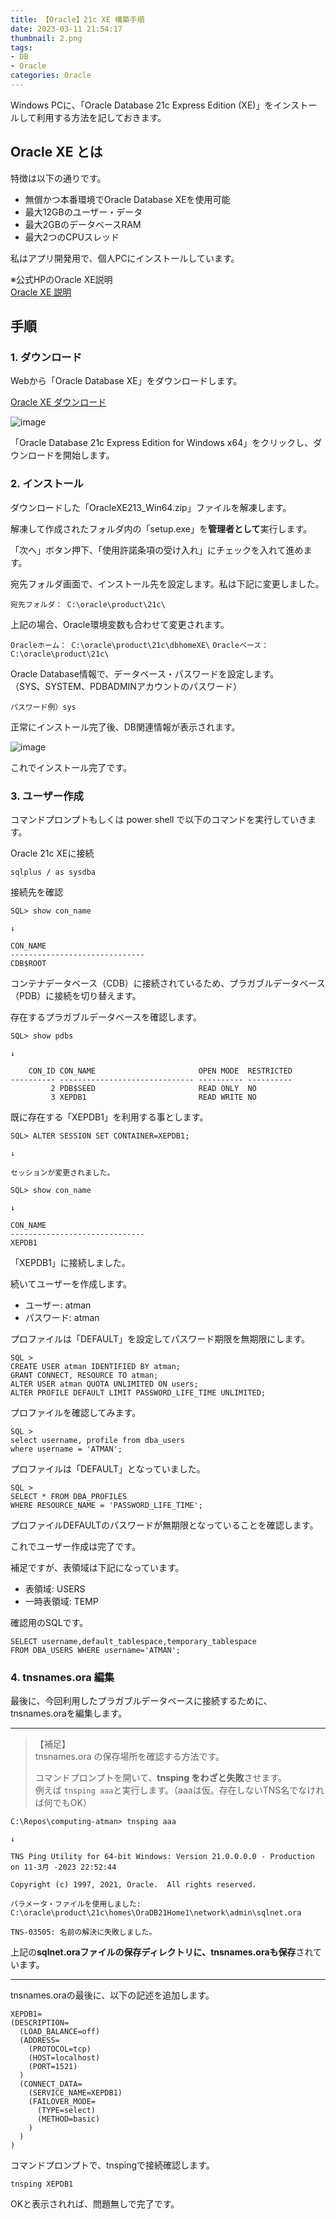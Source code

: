 ```yaml
---
title: 【Oracle】21c XE 構築手順
date: 2023-03-11 21:54:17
thumbnail: 2.png
tags:
- DB
- Oracle
categories: Oracle
---
```

Windows PCに、「Oracle Database 21c Express Edition (XE)」をインストールして利用する方法を記しておきます。

## Oracle XE とは

特徴は以下の通りです。

- 無償かつ本番環境でOracle Database XEを使用可能
- 最大12GBのユーザー・データ
- 最大2GBのデータベースRAM
- 最大2つのCPUスレッド

私はアプリ開発用で、個人PCにインストールしています。

※公式HPのOracle XE説明  
[Oracle XE 説明](https://www.oracle.com/jp/database/technologies/appdev/xe.html)  

## 手順

### 1. ダウンロード

Webから「Oracle Database XE」をダウンロードします。

[Oracle XE ダウンロード](https://www.oracle.com/jp/database/technologies/xe-downloads.html)

![image](1.png)

「Oracle Database 21c Express Edition for Windows x64」をクリックし、ダウンロードを開始します。

### 2. インストール

ダウンロードした「OracleXE213_Win64.zip」ファイルを解凍します。

解凍して作成されたフォルダ内の「setup.exe」を**管理者として**実行します。

「次へ」ボタン押下、「使用許諾条項の受け入れ」にチェックを入れて進めます。

宛先フォルダ画面で、インストール先を設定します。私は下記に変更しました。

`宛先フォルダ： C:\oracle\product\21c\`

上記の場合、Oracle環境変数も合わせて変更されます。

`Oracleホーム： C:\oracle\product\21c\dbhomeXE\`
`Oracleベース： C:\oracle\product\21c\`

Oracle Database情報で、データベース・パスワードを設定します。  
（SYS、SYSTEM、PDBADMINアカウントのパスワード）

`パスワード例）sys`

正常にインストール完了後、DB関連情報が表示されます。

![image](2.png)

これでインストール完了です。

### 3. ユーザー作成

コマンドプロンプトもしくは power shell で以下のコマンドを実行していきます。

Oracle 21c XEに接続
```shell
sqlplus / as sysdba
```

接続先を確認
```shell
SQL> show con_name

↓

CON_NAME
------------------------------
CDB$ROOT
```
コンテナデータベース（CDB）に接続されているため、プラガブルデータベース（PDB）に接続を切り替えます。

存在するプラガブルデータベースを確認します。
```shell
SQL> show pdbs

↓

    CON_ID CON_NAME                       OPEN MODE  RESTRICTED
---------- ------------------------------ ---------- ----------
         2 PDB$SEED                       READ ONLY  NO
         3 XEPDB1                         READ WRITE NO
````

既に存在する「XEPDB1」を利用する事とします。

```shell
SQL> ALTER SESSION SET CONTAINER=XEPDB1;

↓

セッションが変更されました。
```

```shell
SQL> show con_name

↓

CON_NAME
------------------------------
XEPDB1

```
「XEPDB1」に接続しました。

続いてユーザーを作成します。

- ユーザー: atman
- パスワード: atman

プロファイルは「DEFAULT」を設定してパスワード期限を無期限にします。

```shell
SQL > 
CREATE USER atman IDENTIFIED BY atman;
GRANT CONNECT, RESOURCE TO atman;
ALTER USER atman QUOTA UNLIMITED ON users;
ALTER PROFILE DEFAULT LIMIT PASSWORD_LIFE_TIME UNLIMITED;
```

プロファイルを確認してみます。
```shell
SQL >
select username, profile from dba_users
where username = 'ATMAN';
```
プロファイルは「DEFAULT」となっていました。

```shell
SQL >
SELECT * FROM DBA_PROFILES
WHERE RESOURCE_NAME = 'PASSWORD_LIFE_TIME';
```
プロファイルDEFAULTのパスワードが無期限となっていることを確認します。

これでユーザー作成は完了です。

補足ですが、表領域は下記になっています。

- 表領域: USERS
- 一時表領域: TEMP

確認用のSQLです。
```shell
SELECT username,default_tablespace,temporary_tablespace 
FROM DBA_USERS WHERE username='ATMAN';
```


### 4. tnsnames.ora 編集

最後に、今回利用したプラガブルデータベースに接続するために、tnsnames.oraを編集します。

___
>【補足】  
>tnsnames.ora の保存場所を確認する方法です。  
>
>コマンドプロンプトを開いて、**tnsping をわざと失敗**させます。  
>例えば `tnsping aaa`と実行します。（aaaは仮。存在しないTNS名でなければ何でもOK）  
```shell
C:\Repos\computing-atman> tnsping aaa

↓

TNS Ping Utility for 64-bit Windows: Version 21.0.0.0.0 - Production on 11-3月 -2023 22:52:44

Copyright (c) 1997, 2021, Oracle.  All rights reserved.

パラメータ・ファイルを使用しました:
C:\oracle\product\21c\homes\OraDB21Home1\network\admin\sqlnet.ora

TNS-03505: 名前の解決に失敗しました。
```

上記の**sqlnet.oraファイルの保存ディレクトリに、tnsnames.oraも保存**されています。
___

tnsnames.oraの最後に、以下の記述を追加します。

```ora
XEPDB1=
(DESCRIPTION=
  (LOAD_BALANCE=off) 
  (ADDRESS=
    (PROTOCOL=tcp)  
    (HOST=localhost)  
    (PORT=1521)
  ) 
  (CONNECT_DATA=
    (SERVICE_NAME=XEPDB1) 
    (FAILOVER_MODE=
      (TYPE=select) 
      (METHOD=basic)
    )
  )
)
```

コマンドプロンプトで、tnspingで接続確認します。
```shell
tnsping XEPDB1
```

OKと表示されれば、問題無しで完了です。